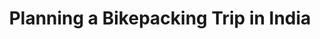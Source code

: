 ---
layout: community
category: community
title: "Planning a Bikepacking Trip in India"
description: "I’m planning a bikepacking trip in India, starting from New Delhi. Do you have any tips, recommendations, do’s and don’t? Any advice will be much appreciated.  Cycle touring in India is the best!"
isTopLevel: false
isSingleLevel: false
isArticle: false
datePublished: 2022-07-30 12:02:00 +0300
dateModified: 2022-07-30 12:02:00 +0300
published: false
---